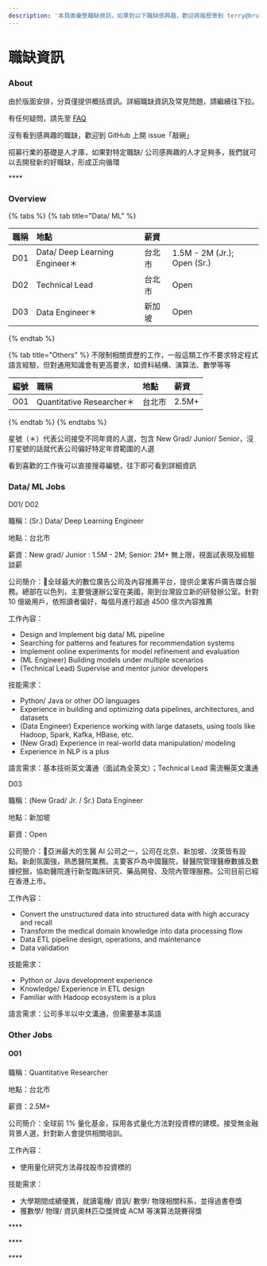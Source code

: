 ```yaml
---
description: '本頁面彙整職缺資訊，如果對以下職缺感興趣，歡迎將履歷寄到 terry@brucehr.com.tw. Last update: Aug 2021'
---
```


# 職缺資訊

### About

由於版面安排，分頁僅提供概括資訊。詳細職缺資訊及常見問題，請繼續往下拉。

有任何疑問，請先至 [FAQ](faq.md)

沒有看到感興趣的職缺，歡迎到 GitHub 上開 issue「敲碗」

招募行業的基礎是人才庫，如果對特定職缺/ 公司感興趣的人才足夠多，我們就可以去開發新的好職缺，形成正向循環

_\*\*\*\*_

### Overview

{% tabs %}
{% tab title="Data/ ML" %}


| 職稱 | 地點 | 薪資 |  |
| :--- | :--- | :--- | :--- |
| D01 | Data/ Deep Learning Engineer＊ | 台北市 | 1.5M - 2M \(Jr.\); Open \(Sr.\) |
| D02 | Technical Lead | 台北市 | Open |
| D03 | Data Engineer＊ | 新加坡 | Open |
{% endtab %}

{% tab title="Others" %}
不限制相關資歷的工作，一般這類工作不要求特定程式語言經驗，但對通用知識會有更高要求，如資料結構、演算法、數學等等

| 編號 | 職稱 | 地點 | 薪資 |
| :--- | :--- | :--- | :--- |
| O01 | Quantitative Researcher＊ | 台北市 | 2.5M+ |
{% endtab %}
{% endtabs %}

星號（＊）代表公司接受不同年資的人選，包含 New Grad/ Junior/ Senior，沒打星號的話就代表公司偏好特定年資範圍的人選

看到喜歡的工作後可以直接搜尋編號，往下即可看到詳細資訊



### Data/ ML Jobs

D01/ D02

職稱：\(Sr.\) Data/ Deep Learning Engineer

地點：台北市

薪資：New grad/ Junior : 1.5M - 2M; Senior: 2M+ 無上限，視面試表現及經驗談薪

公司簡介：全球最大的數位廣告公司及內容推薦平台，提供企業客戶廣告媒合服務。總部在以色列，主要營運辦公室在美國，剛到台灣設立新的研發辦公室。針對 10 億級用戶，依照讀者偏好，每個月進行超過 4500 億次內容推薦

工作內容：

* Design and Implement big data/ ML pipeline
* Searching for patterns and features for recommendation systems
* Implement online experiments for model refinement and evaluation
* \(ML Engineer\) Building models under multiple scenarios
* \(Technical Lead\) Supervise and mentor junior developers

技能需求：

* Python/ Java or other OO languages
* Experience in building and optimizing data pipelines, architectures, and datasets
* \(Data Engineer\) Experience working with large datasets, using tools like Hadoop, Spark, Kafka, HBase, etc.
* \(New Grad\) Experience in real-world data manipulation/ modeling
* Experience in NLP is a plus 

語言需求：基本技術英文溝通（面試為全英文）；Technical Lead 需流暢英文溝通



D03

職稱：\(New Grad/ Jr. / Sr.\) Data Engineer

地點：新加坡

薪資：Open

公司簡介：亞洲最大的生醫 AI 公司之一，公司在北京、新加坡、汶萊皆有設點。新創氛圍強，熟悉醫院業務。主要客戶為中國醫院，替醫院管理醫療數據及數據挖掘，協助醫院進行新型臨床研究、藥品開發、及院內管理服務。公司目前已經在香港上市。

工作內容：

* Convert the unstructured data into structured data with high accuracy and recall
* Transform the medical domain knowledge into data processing flow
* Data ETL pipeline design, operations, and maintenance
* Data validation

技能需求：

* Python or Java development experience
* Knowledge/ Experience in ETL design
* Familiar with Hadoop ecosystem is a plus

語言需求：公司多半以中文溝通，但需要基本英語

### Other Jobs

#### O01

職稱：Quantitative Researcher

地點：台北市

薪資：2.5M+

公司簡介：全球前 1% 量化基金，採用各式量化方法對投資標的建模。接受無金融背景人選，針對新人會提供相關培訓。

工作內容：

* 使用量化研究方法尋找股市投資標的

技能需求：

* 大學期間成績優異，就讀電機/ 資訊/ 數學/ 物理相關科系，並得過書卷獎
* 獲數學/ 物理/ 資訊奧林匹亞獎牌或 ACM 等演算法競賽得獎

\*\*\*\*



\*\*\*\*

\*\*\*\*

